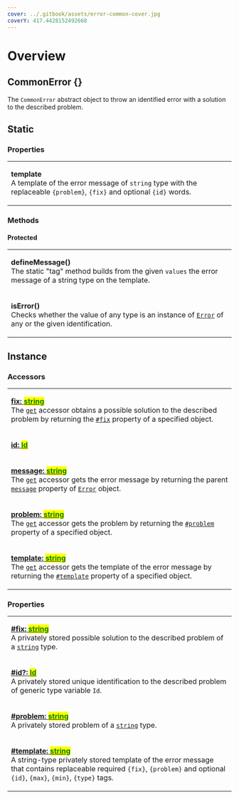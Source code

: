 ```yaml
---
cover: ../.gitbook/assets/error-common-cover.jpg
coverY: 417.4428152492668
---
```


# Overview

## CommonError {}

​The `CommonError` abstract object to throw an identified error with a solution to the described problem.



## Static

### Properties

|                                                                                                                                                                                                       |
| ----------------------------------------------------------------------------------------------------------------------------------------------------------------------------------------------------- |
| <p><strong>template</strong><br>A template of the error message of <code>string</code> type with the replaceable <code>{problem}</code>, <code>{fix}</code> and optional <code>{id}</code> words.</p> |

### Methods

#### Protected

|                                                                                                                                                                                                                                                                          |
| ------------------------------------------------------------------------------------------------------------------------------------------------------------------------------------------------------------------------------------------------------------------------ |
| <p><strong>defineMessage()</strong><br>The static "tag" method builds from the given <code>values</code> the error message of a string type on the template.</p>                                                                                                         |
| <p><strong>isError()</strong><br><strong></strong>Checks whether the value of any type is an instance of <a href="https://developer.mozilla.org/en-US/docs/Web/JavaScript/Reference/Global_Objects/Error"><code>Error</code></a> of any or the given identification.</p> |

## Instance

### Accessors

|                                                                                                                                                                                                                                                                                                                                                                                                                                                                                                                                                                                                            |
| ---------------------------------------------------------------------------------------------------------------------------------------------------------------------------------------------------------------------------------------------------------------------------------------------------------------------------------------------------------------------------------------------------------------------------------------------------------------------------------------------------------------------------------------------------------------------------------------------------------- |
| <p><strong></strong><a href="accessors/fix.md"><strong>fix: </strong><mark style="color:green;"><strong>string</strong></mark></a><br>The <a href="https://developer.mozilla.org/en-US/docs/Web/JavaScript/Reference/Functions/get"><code>get</code></a> accessor obtains a possible solution to the described problem by returning the <a href="properties/fix.md"><code>#fix</code></a> property of a specified object.</p>                                                                                                                                                                              |
| <p><strong></strong><a href="accessors/id.md"><strong>id: </strong><mark style="color:green;"><strong>Id</strong></mark><strong> | </strong><mark style="color:green;"><strong>undefined</strong></mark></a><br>The <a href="https://developer.mozilla.org/en-US/docs/Web/JavaScript/Reference/Functions/get"><code>get</code></a> accessor gets the error identification by returning the <a href="properties/id.md"><code>#id</code></a> property of a specified object.</p>                                                                                                                             |
| <p><strong></strong><a href="accessors/message.md"><strong>message: </strong><mark style="color:green;"><strong>string</strong></mark></a><br>The <a href="https://developer.mozilla.org/en-US/docs/Web/JavaScript/Reference/Functions/get"><code>get</code></a> accessor gets the error message by returning the parent <a href="https://developer.mozilla.org/en-US/docs/Web/JavaScript/Reference/Global_Objects/Error/message"><code>message</code></a> property of <a href="https://developer.mozilla.org/en-US/docs/Web/JavaScript/Reference/Global_Objects/Error"><code>Error</code></a> object.</p> |
| <p><strong></strong><a href="accessors/problem.md"><strong>problem: </strong><mark style="color:green;"><strong>string</strong></mark></a><br>The <a href="https://developer.mozilla.org/en-US/docs/Web/JavaScript/Reference/Functions/get"><code>get</code></a> accessor gets the problem by returning the <a href="properties/problem.md"><code>#problem</code></a> property of a specified object.</p>                                                                                                                                                                                                  |
| <p><strong></strong><a href="accessors/template.md"><strong>template: </strong><mark style="color:green;"><strong>string</strong></mark></a><br>The <a href="https://developer.mozilla.org/en-US/docs/Web/JavaScript/Reference/Functions/get"><code>get</code></a> accessor gets the template of the error message by returning the <a href="properties/template.md"><code>#template</code></a> property of a specified object.</p>                                                                                                                                                                        |

### Properties

|                                                                                                                                                                                                                                                                                                                                                                                                    |
| -------------------------------------------------------------------------------------------------------------------------------------------------------------------------------------------------------------------------------------------------------------------------------------------------------------------------------------------------------------------------------------------------- |
| <p><strong></strong><a href="properties/fix.md"><strong>#fix: </strong><mark style="color:green;"><strong>string</strong></mark></a><br>A privately stored possible solution to the described problem of a <a href="https://developer.mozilla.org/en-US/docs/Web/JavaScript/Reference/Global_Objects/String"><code>string</code></a> type.</p>                                                     |
| <p><strong></strong><a href="properties/id.md"><strong>#id?: </strong><mark style="color:green;"><strong>Id</strong></mark></a><br>A privately stored unique identification to the described problem of generic type variable <code>Id</code>.</p>                                                                                                                                                 |
| <p><strong></strong><a href="properties/problem.md"><strong>#problem: </strong><mark style="color:green;"><strong>string</strong></mark></a><br>A privately stored problem of a <a href="https://developer.mozilla.org/en-US/docs/Web/JavaScript/Reference/Global_Objects/String"><code>string</code></a> type.</p>                                                                                |
| <p><strong></strong><a href="properties/template.md"><strong>#template: </strong><mark style="color:green;"><strong>string</strong></mark></a><br>A string-type privately stored template of the error message that contains replaceable required <code>{fix}</code>, <code>{problem}</code> and optional <code>{id}</code>, <code>{max}</code>, <code>{min}</code>, <code>{type}</code> tags.</p> |
